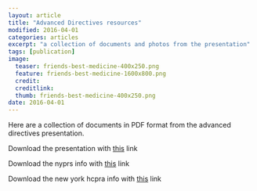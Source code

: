 ```yaml
---
layout: article
title: "Advanced Directives resources"
modified: 2016-04-01
categories: articles
excerpt: "a collection of documents and photos from the presentation"
tags: [publication]
image:
  teaser: friends-best-medicine-400x250.png
  feature: friends-best-medicine-1600x800.png
  credit: 
  creditlink: 
  thumb: friends-best-medicine-400x250.png
date: 2016-04-01
---
```



Here are a collection of documents in PDF format from the advanced directives presentation.

Download the presentation with [this](/images/2016-04-08-icarus-nyc-advanced-directives-handout.pdf) link

Download the nyprs info with [this](/images/2016-04-08-icarus-nyc-nyprs-info.pdf) link

Download the new york hcpra info with [this](/images/2016-04-08-icarus-nyc-new-york-hcpra.pdf) link
